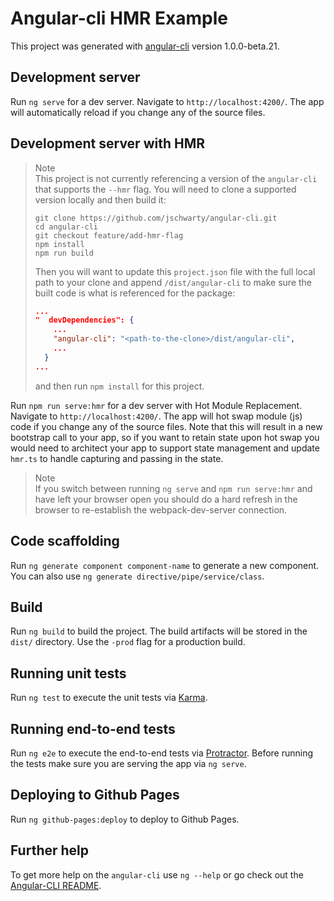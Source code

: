 # Angular-cli HMR Example

This project was generated with [angular-cli](https://github.com/angular/angular-cli) version 1.0.0-beta.21.

## Development server
Run `ng serve` for a dev server. Navigate to `http://localhost:4200/`. The app will automatically reload if you change any of the source files.

## Development server with HMR

> Note  
> This project is not currently referencing a version of the `angular-cli` that supports
> the `--hmr` flag. You will need to clone a supported version locally and then build it:
> ```
> git clone https://github.com/jschwarty/angular-cli.git
> cd angular-cli
> git checkout feature/add-hmr-flag
> npm install
> npm run build
> ```
> Then you will want to update this `project.json` file with the full local path to your clone
> and append `/dist/angular-cli` to make sure the built code is what is referenced for the package:
> ```json
> ...
> "  devDependencies": {
>     ...
>     "angular-cli": "<path-to-the-clone>/dist/angular-cli",
>     ...
>   }
> ...
> ```
> and then run `npm install` for this project.

Run `npm run serve:hmr` for a dev server with Hot Module Replacement. Navigate to `http://localhost:4200/`. 
The app will hot swap module (js) code if you change any of the source files.
Note that this will result in a new bootstrap call to your app, so if you want to 
retain state upon hot swap you would need to architect your app to support state
management and update `hmr.ts` to handle capturing and passing in the state.

> Note  
> If you switch between running `ng serve` and `npm run serve:hmr` and have left your browser open
> you should do a hard refresh in the browser to re-establish the webpack-dev-server connection.

## Code scaffolding

Run `ng generate component component-name` to generate a new component. You can also use `ng generate directive/pipe/service/class`.

## Build

Run `ng build` to build the project. The build artifacts will be stored in the `dist/` directory. Use the `-prod` flag for a production build.

## Running unit tests

Run `ng test` to execute the unit tests via [Karma](https://karma-runner.github.io).

## Running end-to-end tests

Run `ng e2e` to execute the end-to-end tests via [Protractor](http://www.protractortest.org/).
Before running the tests make sure you are serving the app via `ng serve`.

## Deploying to Github Pages

Run `ng github-pages:deploy` to deploy to Github Pages.

## Further help

To get more help on the `angular-cli` use `ng --help` or go check out the [Angular-CLI README](https://github.com/angular/angular-cli/blob/master/README.md).
